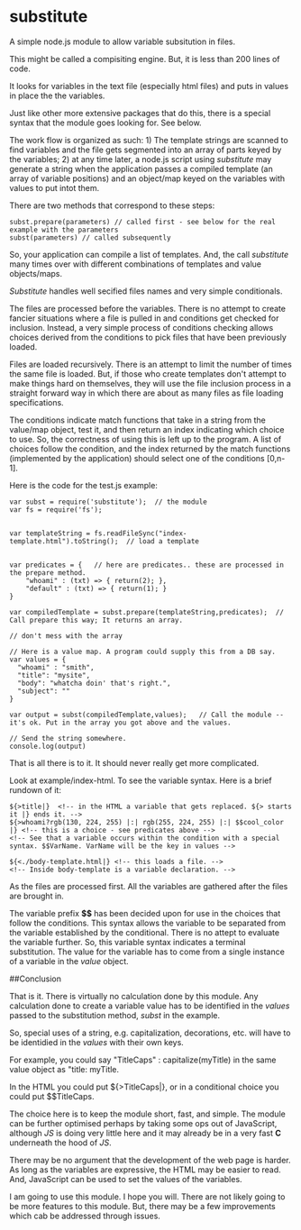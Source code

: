 # substitute

A simple node.js module to allow variable subsitution in files.

This might be called a compisiting engine. But, it is less than 200 lines of code. 

It looks for variables in the text file (especially html files) and puts in values in place the the variables. 

Just like other more extensive packages that do this, there is a special syntax that the module goes looking for. See below. 

The work flow is organized as such: 1) The template strings are scanned to find variables and the file gets segmented into an array of parts keyed by the variables; 2) at any time later, a node.js script using *substitute* may generate a string when the application passes a compiled template (an array of variable positions) and an object/map keyed on the variables with values to put intot them.

There are two methods that correspond to these steps:
```
subst.prepare(parameters) // called first - see below for the real example with the parameters
subst(parameters) // called subsequently 
```

So, your application can compile a list of templates. And, the call *substitute* many times over with different combinations of templates and value objects/maps. 

*Substitute* handles well secified files names and very simple conditionals. 

The files are processed before the variables. There is no attempt to create fancier situations where a file is pulled in and conditions get checked for inclusion. Instead, a very simple process of conditions checking allows choices derived from the conditions to pick files that have been previously loaded. 

Files are loaded recursively. There is an attempt to limit the number of times the same file is loaded. But, if those who create templates don't attempt to make things hard on themselves, they will use the file inclusion process in a straight forward way in which there are about as many files as file loading specifications.

The conditions indicate match functions that take in a string from the value/map object, test it, and then return an index indicating which choice to use. So, the correctness of using this is left up to the program. A list of choices follow the condition, and the index returned by the match functions (implemented by the application) should select one of the conditions [0,n-1].

Here is the code for the test.js example: 
```
var subst = require('substitute');  // the module
var fs = require('fs');


var templateString = fs.readFileSync("index-template.html").toString();  // load a template


var predicates = {   // here are predicates.. these are processed in the prepare method. 
    "whoami" : (txt) => { return(2); },
    "default" : (txt) => { return(1); }
}

var compiledTemplate = subst.prepare(templateString,predicates);  // Call prepare this way; It returns an array.

// don't mess with the array

// Here is a value map. A program could supply this from a DB say. 
var values = {
  "whoami" : "smith",
  "title": "mysite",
  "body": "whatcha doin' that's right.",
  "subject": ""
}

var output = subst(compiledTemplate,values);   // Call the module -- it's ok. Put in the array you got above and the values. 

// Send the string somewhere.
console.log(output)

```
That is all there is to it.  It should never really get more complicated. 

Look at example/index-html. To see the variable syntax.
Here is a brief rundown of it:

```
${>title|}  <!-- in the HTML a variable that gets replaced. ${> starts it |} ends it. -->
${>whoami?rgb(130, 224, 255) |:| rgb(255, 224, 255) |:| $$cool_color |} <!-- this is a choice - see predicates above -->
<!-- See that a variable occurs within the condition with a special syntax. $$VarName. VarName will be the key in values -->

${<./body-template.html|} <!-- this loads a file. -->
<!-- Inside body-template is a variable declaration. -->
```

As the files are processed first. All the variables are gathered after the files are brought in. 

The variable prefix **$$** has been decided upon for use in the choices that follow the conditions.
This syntax allows the variable to be separated from the variable established by the conditional.
There is no attept to evaluate the variable further. So, this variable syntax indicates a terminal substitution. 
The value for the variable has to come from a single instance of a variable in the *value* object. 

##Conclusion

That is it. There is virtually no calculation done by this module. Any calculation done to create a variable value has to be identified in the *values* passed to the substitution method, *subst* in the example. 

So, special uses of a string, e.g. capitalization, decorations, etc. will have to be identidied in the *values* with their own keys. 

For example, you could say "TitleCaps" : capitalize(myTitle) in the same value object as "title: myTitle. 

In the HTML you could put ${>TitleCaps|}, or in a conditional choice you could put $$TitleCaps. 

The choice here is to keep the module short, fast, and simple. The module can be further optimised perhaps by taking some ops out of JavaScript, although *JS* is doing very little here and it may already be in a very fast **C** underneath the hood of *JS*.

There may be no argument that the development of the web page is harder. As long as the variables are expressive, the HTML may be easier to read. And, JavaScript can be used to set the values of the variables.

I am going to use this module. I hope you will. There are not likely going to be more features to this module. But, there may be a few improvements which cab be addressed through issues. 






